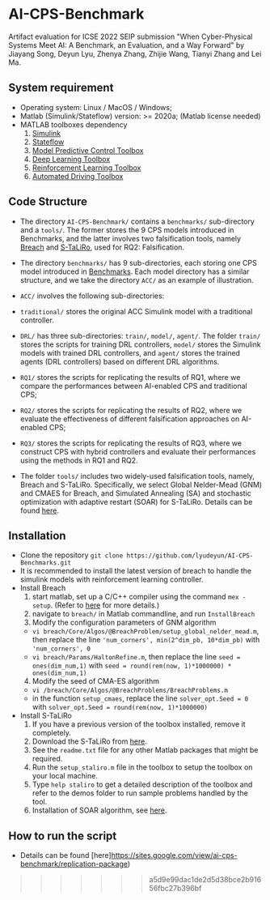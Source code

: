 # AI-CPS-Benchmark

Artifact evaluation for ICSE 2022 SEIP submission "When Cyber-Physical Systems Meet AI: A Benchmark, an Evaluation, and a Way Forward" by Jiayang Song, Deyun Lyu, Zhenya Zhang, Zhijie Wang, Tianyi Zhang and Lei Ma.

## System requirement

- Operating system: Linux / MacOS / Windows;
- Matlab (Simulink/Stateflow) version: >= 2020a; (Matlab license needed)
- MATLAB toolboxes dependency
  1. [Simulink](https://www.mathworks.com/products/simulink.html)
  2. [Stateflow](https://www.mathworks.com/products/stateflow.html)
  3. [Model Predictive Control Toolbox](https://www.mathworks.com/products/model-predictive-control.html)
  4. [Deep Learning Toolbox](https://www.mathworks.com/products/deep-learning.html)
  5. [Reinforcement Learning Toolbox](https://www.mathworks.com/products/reinforcement-learning.html)
  6. [Automated Driving Toolbox](https://www.mathworks.com/products/automated-driving.html)
  
## Code Structure

- The directory `AI-CPS-Benchmark/` contains a `benchmarks/` sub-directory and a `tools/`. The former stores the 9 CPS models introduced in Benchmarks, and the latter involves two falsification tools, namely [Breach](https://github.com/decyphir/breach) and [S-TaLiRo](https://sites.google.com/a/asu.edu/s-taliro/s-taliro), used for RQ2: Falsification.
- The directory `benchmarks/` has 9 sub-directories, each storing one CPS model introduced in [Benchmarks](https://sites.google.com/view/ai-cps-benchmark/benchmarks). Each model directory has a similar structure, and we take the directory `ACC/` as an example of illustration.
- `ACC/` involves the following sub-directories:
- `traditional/` stores the original ACC Simulink model with a traditional controller. 
- `DRL/` has three sub-directories: `train/`, `model/`, `agent/`. The folder `train/` stores the scripts for training DRL controllers,  `model/` stores the Simulink models with trained DRL controllers,  and `agent/` stores the trained agents (DRL controllers) based on different DRL algorithms.
- `RQ1/` stores the scripts for replicating the results of RQ1, where we compare the performances between AI-enabled CPS and traditional CPS;
- `RQ2/`  stores the scripts for replicating the results of RQ2, where we evaluate the effectiveness of different falsification approaches on AI-enabled CPS;
- `RQ3/` stores the scripts for replicating the results of RQ3, where we construct CPS with hybrid controllers and evaluate their performances using the methods in RQ1 and RQ2.

- The folder `tools/` includes two widely-used falsification tools, namely, Breach and S-TaLiRo. Specifically, we select Global Nelder-Mead (GNM) and CMAES for Breach, and Simulated Annealing (SA) and stochastic optimization with adaptive restart (SOAR) for S-TaLiRo. Details can be found [here](https://sites.google.com/view/ai-cps-benchmark/rq2-falsification).

## Installation

- Clone the repository `git clone https://github.com/lyudeyun/AI-CPS-Benchmarks.git`
- It is recommended to install the latest version of breach to handle the simulink models with reinforcement learning controller.
- Install Breach
  1. start matlab, set up a C/C++ compiler using the command `mex -setup`. (Refer to [here](https://www.mathworks.com/help/matlab/matlab_external/changing-default-compiler.html) for more details.)
  2. navigate to `breach/` in Matlab commandline, and run `InstallBreach`
  3. Modify the configuration parameters of GNM algorithm
  - `vi breach/Core/Algos/@BreachProblem/setup_global_nelder_mead.m`, then replace the line `'num_corners', min(2^dim_pb, 10*dim_pb)` with `'num_corners', 0` 
  - `vi breach/Params/HaltonRefine.m`, then replace the line `seed = ones(dim_num,1)` with `seed = round(rem(now, 1)*1000000) * ones(dim_num,1)`
  4. Modify the seed of CMA-ES algorithm
  - `vi /breach/Core/Algos/@BreachProblems/BreachProblems.m`
  - in the function `setup_cmaes`, replace the line `solver_opt.Seed = 0` with `solver_opt.Seed = round(rem(now, 1)*1000000)`
- Install S-TaLiRo
  1. If you have a previous version of the toolbox installed, remove it completely.
  2. Download the S-TaLiRo from [here](https://sites.google.com/a/asu.edu/s-taliro/s-taliro/download). 
  3. See the `readme.txt` file for any other Matlab packages that might be required.
  4. Run the `setup_staliro.m` file in the toolbox to setup the toolbox on your local machine.
  5. Type `help staliro` to get a detailed description of the toolbox and refer to the demos folder to run sample problems handled by the tool.
  6. Installation of SOAR algorithm, see [here](https://github.com/Lmathesen/S-TaLiRO-SOAR-Optimizers).

 ## How to run the script 
- Details can be found [here]https://sites.google.com/view/ai-cps-benchmark/replication-package)
>>>>>>> a5d9e99dac1de2d5d38bce2b91656fbc27b396bf

